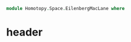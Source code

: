 <!--
```agda
open import 1Lab.Prelude

open import Algebra.Group.Homotopy
open import Algebra.Group.Cat.Base
open import Algebra.Group.Ab
open import Algebra.Group

open import Data.Set.Truncation

open import Homotopy.Space.Delooping
```
-->

```agda
module Homotopy.Space.EilenbergMacLane where
```

# header

```agda

